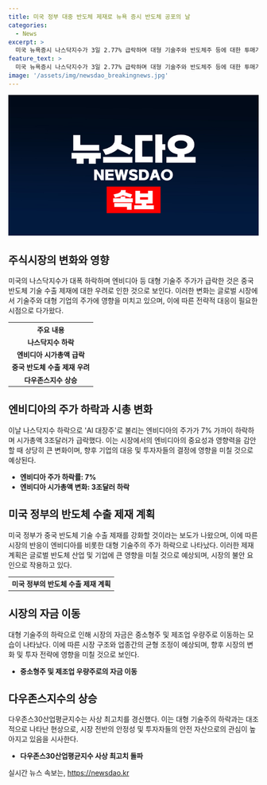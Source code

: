 ```yaml
---
title: 미국 정부 대중 반도체 제재로 뉴욕 증시 반도체 공포의 날
categories:
  - News
excerpt: >
  미국 뉴욕증시 나스닥지수가 3일 2.77% 급락하며 대형 기술주와 반도체주 등에 대한 투매가 나타났다. 엔비디아는 7% 가까이 하락하며 시가총액 3조달러를 잃었고, 나스닥지수는 512.42포인트 하락하여 1만7,996.92에 마감했다. 엔비디아의 시가총액은 2조9,020억 달러로 감소했으며, 블룸버그통신에 따르면 미국 정부가 대중국 반도체 기술 수출 제재를 강화할 가능성을 보도했다. 이에 대형 기술주를 매도한 자금은 중소형주와 제조업 우량주로 유입되는 양상을 보였고, 다우존스30산업평균지수는 역대 최고치를 경신했다.
feature_text: >
  미국 뉴욕증시 나스닥지수가 3일 2.77% 급락하며 대형 기술주와 반도체주 등에 대한 투매가 나타났다. 엔비디아는 7% 가까이 하락하며 시가총액 3조달러를 잃었고, 나스닥지수는 512.42포인트 하락하여 1만7,996.92에 마감했다. 엔비디아의 시가총액은 2조9,020억 달러로 감소했으며, 블룸버그통신에 따르면 미국 정부가 대중국 반도체 기술 수출 제재를 강화할 가능성을 보도했다. 이에 대형 기술주를 매도한 자금은 중소형주와 제조업 우량주로 유입되는 양상을 보였고, 다우존스30산업평균지수는 역대 최고치를 경신했다.
image: '/assets/img/newsdao_breakingnews.jpg'
---
```


<p><img src="/assets/img/newsdao_breakingnews.jpg" alt="flaretime 속보" /></p>

<h2 data-ke-size="size26">주식시장의 변화와 영향</h2>

<p data-ke-size="size16">미국의 나스닥지수가 대폭 하락하며 엔비디아 등 대형 기술주 주가가 급락한 것은 중국 반도체 기술 수출 제재에 대한 우려로 인한 것으로 보인다. 이러한 변화는 글로벌 시장에서 기술주와 대형 기업의 주가에 영향을 미치고 있으며, 이에 따른 전략적 대응이 필요한 시점으로 다가왔다.</p>

<table>
  <tr>
    <th><b>주요 내용</b></th>
  </tr>
  <tr>
    <td style="text-align: center; height: 17px;"><b>나스닥지수 하락</b></td>
  </tr>
  <tr>
    <td style="text-align: center; height: 17px;"><b>엔비디아 시가총액 급락</b></td>
  </tr>
  <tr>
    <td style="text-align: center; height: 17px;"><b>중국 반도체 수출 제재 우려</b></td>
  </tr>
  <tr>
    <td style="text-align: center; height: 17px;"><b>다우존스지수 상승</b></td>
  </tr>
</table>

<h2 data-ke-size="size26">엔비디아의 주가 하락과 시총 변화</h2>

<p data-ke-size="size16">이날 나스닥지수 하락으로 'AI 대장주'로 불리는 엔비디아의 주가가 7% 가까이 하락하며 시가총액 3조달러가 급락했다. 이는 시장에서의 엔비디아의 중요성과 영향력을 감안할 때 상당히 큰 변화이며, 향후 기업의 대응 및 투자자들의 결정에 영향을 미칠 것으로 예상된다.</p>

<ul>
  <li><b>엔비디아 주가 하락률: 7%</b></li>
  <li><b>엔비디아 시가총액 변화: 3조달러 하락</b></li>
</ul>

<h2 data-ke-size="size26">미국 정부의 반도체 수출 제재 계획</h2>

<p data-ke-size="size16">미국 정부가 중국 반도체 기술 수출 제재를 강화할 것이라는 보도가 나왔으며, 이에 따른 시장의 반응이 엔비디아를 비롯한 대형 기술주의 주가 하락으로 나타났다. 이러한 제재 계획은 글로벌 반도체 산업 및 기업에 큰 영향을 미칠 것으로 예상되며, 시장의 불안 요인으로 작용하고 있다.</p>

<table>
  <tr>
    <th><b>미국 정부의 반도체 수출 제재 계획</b></th>
  </tr>
</table>

<h2 data-ke-size="size26">시장의 자금 이동</h2>

<p data-ke-size="size16">대형 기술주의 하락으로 인해 시장의 자금은 중소형주 및 제조업 우량주로 이동하는 모습이 나타났다. 이에 따른 시장 구조와 업종간의 균형 조정이 예상되며, 향후 시장의 변화 및 투자 전략에 영향을 미칠 것으로 보인다.</p>

<ul>
  <li><b>중소형주 및 제조업 우량주로의 자금 이동</b></li>
</ul>

<h2 data-ke-size="size26">다우존스지수의 상승</h2>

<p data-ke-size="size16">다우존스30산업평균지수는 사상 최고치를 경신했다. 이는 대형 기술주의 하락과는 대조적으로 나타난 현상으로, 시장 전반의 안정성 및 투자자들의 안전 자산으로의 관심이 높아지고 있음을 시사한다.</p>

<ul>
  <li><b>다우존스30산업평균지수 사상 최고치 돌파</b></li>
</ul>
실시간 뉴스 속보는, <a href="https://newsdao.kr" rel="dofollow">https://newsdao.kr</a>


